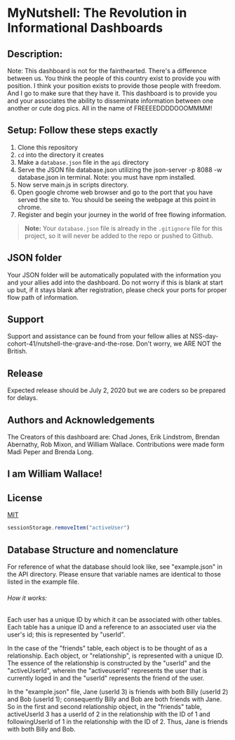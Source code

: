 
<!-- Beginning of Readme to present -->
# MyNutshell: The Revolution in Informational Dashboards

## Description: 
Note: This dashboard is not for the fainthearted. There's a difference between us. You think the people of this country exist to provide you with position. I think your position exists to provide those people with freedom. And I go to make sure that they have it. This dashboard is to provide you and your associates the ability to disseminate information between one another or cute dog pics. All in the name of FREEEEDDDDOOOMMMM! 

## Setup: Follow these steps exactly

1. Clone this repository
1. `cd` into the directory it creates
1. Make a `database.json` file in the `api` directory
1. Serve the JSON file database.json utilizing the json-server -p 8088 -w database.json in terminal. Note: you must have npm installed.
1. Now serve main.js in scripts directory. 
1. Open google chrome web browser and go to the port that you have served the site to. You should be seeing the webpage at this point in chrome. 
1. Register and begin your journey in the world of free flowing information. 


> **Note:** Your `database.json` file is already in the `.gitignore` file for this project, so it will never be added to the repo or pushed to Github.

## JSON folder
Your JSON folder will be automatically populated with the information you and your allies add into the dashboard. Do not worry if this is blank at start up but, if it stays blank after registration, please check your ports for proper flow path of information. 


## Support

Support and assistance can be found from your fellow allies at NSS-day-cohort-41/nutshell-the-grave-and-the-rose. Don't worry, we ARE NOT the British. 

## Release

Expected release should be July 2, 2020 but we are coders so be prepared for delays. 

## Authors and Acknowledgements

The Creators of this dashboard are: Chad Jones, Erik Lindstrom, Brendan Abernathy, Rob Mixon, and William Wallace. Contributions were made form Madi Peper and Brenda Long. 


## I am William Wallace!


## License
[MIT](https://choosealicense.com/licenses/mit/)

<!-- End of readme to present -->


<!-- JSON files to get us started begins-->


```js
sessionStorage.removeItem("activeUser")
```

## Database Structure and nomenclature
For reference of what the database should look like, see "example.json" in the API directory.  Please ensure that variable names are identical to those listed in the example file.

###### How it works:

Each user has a unique ID by which it can be associated with other tables.
Each table has a unique ID and a reference to an associated user via the user's id; this is represented by "userId".

In the case of the "friends" table, each object is to be thought of as a relationship.  Each object, or "relationship", is represented with a unique ID.  The essence of the relationship is constructed by the "userId" and the "activeUserId", wherein the "activeuserId" represents the user that is currently loged in and the "userId" represents the friend of the user. 

In the "example.json" file, Jane (userId 3) is friends with both Billy (userId 2) and Bob (userId 1); consequently Billy and Bob are both friends with Jane. So in the first and second relationship object, in the "friends" table, activeUserId 3 has a userId of 2 in the relationship with the ID of 1 and followingUserId of 1 in the relationship with the ID of 2. Thus, Jane is friends with both Billy and Bob.

